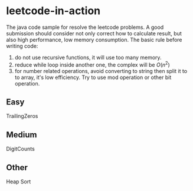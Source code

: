 # leetcode-in-action
The java code sample for resolve the leetcode problems. 
A good submission should consider not only correct how to calculate result,
but also high performance, low memory consumption.
The basic rule before writing code:
1. do not use recursive functions, it will use too many memory.
2. reduce while loop inside another one, the complex will be $O(n^2)$
3. for number related operations, avoid converting to string then split it to
to array, it's low efficiency. Try to use mod operation or other bit operation.


## Easy
TrailingZeros

## Medium
DigitCounts

## Other
Heap Sort